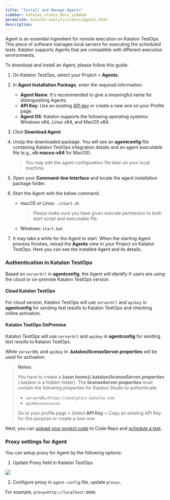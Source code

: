```yaml
---
title: "Install and Manage Agents" 
sidebar: katalon_studio_docs_sidebar
permalink: katalon-analytics/docs/agents.html 
description: 
---
```

Agent is an essential ingredient for remote execution on Katalon TestOps. This piece of software manages local servers for executing the scheduled tests. Katalon supports Agents that are compatible with different execution environments.

To download and install an Agent, please follow this guide:

1. On Katalon TestOps, select your Project > **Agents**.
2. In **Agent Installation Package**, enter the required information:
    * **Agent Name**: It's recommended to give a meaningful name for distinguishing Agents.
    * **API Key**: Use an existing [API key](/katalon-analytics/docs/ka-api-key) or create a new one on your Profile page.
    * **Agent OS**: Katalon supports the following operating systems: Windows x64, Linux x64, and MacOS x64.
3. Click **Download Agent**.
4. Unzip the downloaded package. You will see an **agentconfig** file containing Katalon TestOps integration details and an agent executable file (e.g., **cli-macos-x64** for MacOS).
    > You may edit the agent configuration file later on your local machine.
5. Open your **Command-line Interface** and locate the agent installation package folder.
6. Start the Agent with the below command.

   * macOS or Linux: `./start.sh`
     > Please make sure you have given execute permission to both start script and executable file.
   * Windows: `start.bat`

7. It may take a while for the Agent to start. When the starting Agent process finishes, reload the **Agents** view in your Project on Katalon TestOps. Here you can see the installed Agent and its details.

### Authentication in Katalon TestOps

Based on `serverUrl` in **agentconfig**, the Agent will identify if users are using the cloud or on-premise Katalon TestOps version.

#### Cloud Katalon TestOps

For cloud version, Katalon TestOps will use `serverUrl` and `apikey` in **agentconfig** for sending test results to Katalon TestOps and checking online activation.

#### Katalon TestOps OnPremise

Katalon TestOps will use `serverUrl` and `apikey` in **agentconfig** for sending test results to Katalon TestOps.

While `serverURL` and `apiKey` in **.katalon/licenseServer.properties** will be used for activation.

  > **Notes**:
  >
  > You have to create a **{user.home}/.katalon/licenseServer.properties** (.katalon is a hidden folder). The **licenseServer.properties** must contain the following properties for Katalon Studio to authenticate:
  >
  > * `serverURL=https://analytics.katalon.com`
  > * `apiKey=xxxxxxxx`.
  >
  > Go to your profile page > Select **API Key** > Copy an existing API Key for this purpose or create a new one.

Next, you can [upload your project code](/katalon-analytics/docs/code-repo) to Code Repo and [schedule a test](/katalon-analytics/docs/kt-scheduler).

### Proxy settings for Agent

You can setup proxy for Agent by the following options:

1. Update Proxy field in Katalon TestOps.

![](https://github.com/katalon-studio/docs-images/raw/master/katalon-analytics/docs/agent/proxy-agent.png)

2. Configure proxy in `agent-config` file, update `proxy=`. 

For example, `proxy=http://localhost:8080`.





